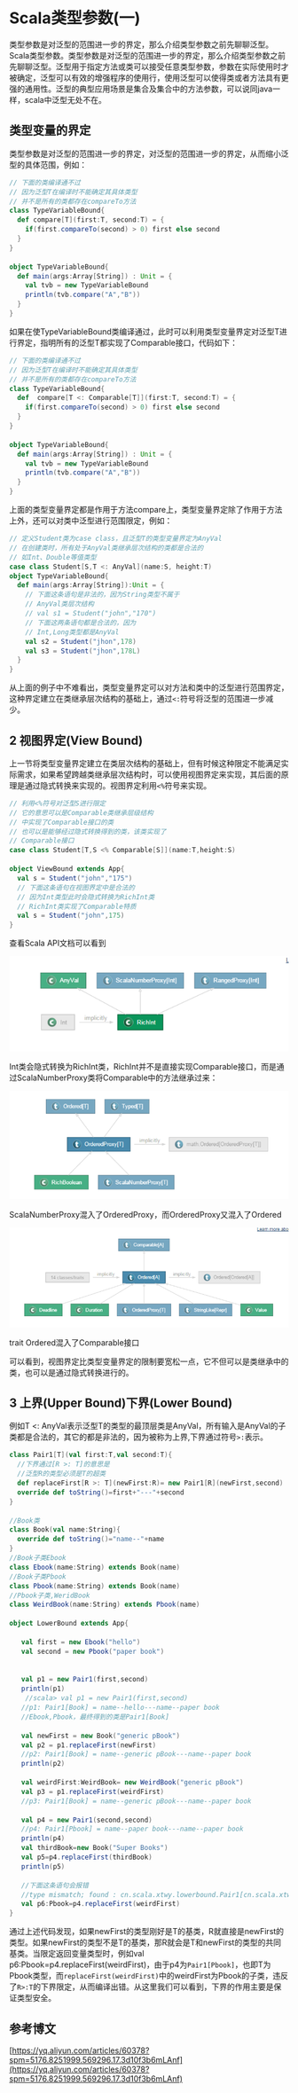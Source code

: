 # Scala类型参数(一)

类型参数是对泛型的范围进一步的界定，那么介绍类型参数之前先聊聊泛型。Scala类型参数。类型参数是对泛型的范围进一步的界定，那么介绍类型参数之前先聊聊泛型。泛型用于指定方法或类可以接受任意类型参数，参数在实际使用时才 被确定，泛型可以有效的增强程序的使用行，使用泛型可以使得类或者方法具有更强的通用性。泛型的典型应用场景是集合及集合中的方法参数，可以说同java一样，scala中泛型无处不在。

## 类型变量的界定

类型参数是对泛型的范围进一步的界定，对泛型的范围进一步的界定，从而缩小泛型的具体范围，例如：
```scala
// 下面的类编译通不过
// 因为泛型T在编译时不能确定其具体类型
// 并不是所有的类都存在compareTo方法
class TypeVariableBound{
  def compare[T](first:T, second:T) = {
    if(first.compareTo(second) > 0) first else second
  }
}

object TypeVariableBound{
  def main(args:Array[String]) : Unit = {
    val tvb = new TypeVariableBound
    println(tvb.compare("A","B"))
  }
}
```
如果在使TypeVariableBound类编译通过，此时可以利用类型变量界定对泛型T进行界定，指明所有的泛型T都实现了Comparable接口，代码如下：
```scala
// 下面的类编译通不过
// 因为泛型T在编译时不能确定其具体类型
// 并不是所有的类都存在compareTo方法
class TypeVariableBound{
  def  compare[T <: Comparable[T]](first:T, second:T) = {
    if(first.compareTo(second) > 0) first else second
  }
}

object TypeVariableBound{
  def main(args:Array[String]) : Unit = {
    val tvb = new TypeVariableBound
    println(tvb.compare("A","B"))
  }
}
```
上面的类型变量界定都是作用于方法compare上，类型变量界定除了作用于方法上外，还可以对类中泛型进行范围限定，例如：
```scala
// 定义Student类为case class，且泛型T的类型变量界定为AnyVal
// 在创建类时，所有处于AnyVal类继承层次结构的类都是合法的
// 如Int、Double等值类型
case class Student[S,T <: AnyVal](name:S, height:T)
object TypeVariableBound{
  def main(args:Array[String]):Unit = {
    // 下面这条语句是非法的，因为String类型不属于
    // AnyVal类层次结构
    // val s1 = Student("john","170")
    // 下面这两条语句都是合法的，因为
    // Int,Long类型都是AnyVal
    val s2 = Student("jhon",178)
    val s3 = Student("jhon",178L)
  }
}
```
从上面的例子中不难看出，类型变量界定可以对方法和类中的泛型进行范围界定，这种界定建立在类继承层次结构的基础上，通过`<:`符号将泛型的范围进一步减少。

## 2 视图界定(View Bound)

上一节将类型变量界定建立在类层次结构的基础上，但有时候这种限定不能满足实际需求，如果希望跨越类继承层次结构时，可以使用视图界定来实现，其后面的原理是通过隐式转换来实现的。视图界定利用`<%`符号来实现。
```scala
// 利用<%符号对泛型S进行限定
// 它的意思可以是Comparable类继承层级结构
// 中实现了Comparable接口的类
// 也可以是能够经过隐式转换得到的类，该类实现了
// Comparable接口
case class Student[T,S <% Comparable[S]](name:T,height:S)

object ViewBound extends App{
  val s = Student("john","175")
  // 下面这条语句在视图界定中是合法的
  // 因为Int类型此时会隐式转换为RichInt类
  // RichInt类实现了Comparable特质
  val s = Student("john",175)
}
```
查看Scala API文档可以看到

![](https://raw.githubusercontent.com/yanzhelee/myNote/master/images/scala/scala_typevariable_1.png)

Int类会隐式转换为RichInt类，RichInt并不是直接实现Comparable接口，而是通过ScalaNumberProxy类将Comparable中的方法继承过来：

![](https://raw.githubusercontent.com/yanzhelee/myNote/master/images/scala/scala_typevariable_2.png)

ScalaNumberProxy混入了OrderedProxy，而OrderedProxy又混入了Ordered

![](https://raw.githubusercontent.com/yanzhelee/myNote/master/images/scala/scala_typevariable_3.png)

trait Ordered混入了Comparable接口

可以看到，视图界定比类型变量界定的限制要宽松一点，它不但可以是类继承中的类，也可以是通过隐式转换进行的。

## 3 上界(Upper Bound)下界(Lower Bound)

例如T <: AnyVal表示泛型T的类型的最顶层类是AnyVal，所有输入是AnyVal的子类都是合法的，其它的都是非法的，因为被称为上界,下界通过符号`>:`表示。
```scala
class Pair1[T](val first:T,val second:T){
  //下界通过[R >: T]的意思是
  //泛型R的类型必须是T的超类
  def replaceFirst[R >: T](newFirst:R)= new Pair1[R](newFirst,second)
  override def toString()=first+"---"+second
}

//Book类
class Book(val name:String){
  override def toString()="name--"+name
}
//Book子类Ebook
class Ebook(name:String) extends Book(name)
//Book子类Pbook
class Pbook(name:String) extends Book(name)
//Pbook子类,WeridBook
class WeirdBook(name:String) extends Pbook(name)

object LowerBound extends App{

   val first = new Ebook("hello")
   val second = new Pbook("paper book")


   val p1 = new Pair1(first,second)
   println(p1)
    //scala> val p1 = new Pair1(first,second)
   //p1: Pair1[Book] = name--hello---name--paper book
   //Ebook,Pbook，最终得到的类是Pair1[Book]

   val newFirst = new Book("generic pBook")
   val p2 = p1.replaceFirst(newFirst)
   //p2: Pair1[Book] = name--generic pBook---name--paper book
   println(p2)

   val weirdFirst:WeirdBook= new WeirdBook("generic pBook")
   val p3 = p1.replaceFirst(weirdFirst)
   //p3: Pair1[Book] = name--generic pBook---name--paper book

   val p4 = new Pair1(second,second)
   //p4: Pair1[Pbook] = name--paper book---name--paper book
   println(p4)
   val thirdBook=new Book("Super Books")
   val p5=p4.replaceFirst(thirdBook)
   println(p5)

   //下面这条语句会报错
   //type mismatch; found : cn.scala.xtwy.lowerbound.Pair1[cn.scala.xtwy.lowerbound.Pbook] required: cn.scala.xtwy.lowerbound.Pbook
   val p6:Pbook=p4.replaceFirst(weirdFirst)
}
```
通过上述代码发现，如果newFirst的类型刚好是T的基类，R就直接是newFirst的类型。如果newFirst的类型不是T的基类，那R就会是T和newFirst的类型的共同基类。当限定返回变量类型时，例如val p6:Pbook=p4.replaceFirst(weirdFirst)，由于p4为`Pair1[Pbook]`，也即T为Pbook类型，而`replaceFirst(weirdFirst)`中的weirdFirst为Pbook的子类，违反了`R>:T`的下界限定，从而编译出错。从这里我们可以看到，下界的作用主要是保证类型安全。

## 参考博文

[https://yq.aliyun.com/articles/60378?spm=5176.8251999.569296.17.3d10f3b6mLAnf](https://yq.aliyun.com/articles/60378?spm=5176.8251999.569296.17.3d10f3b6mLAnf)
